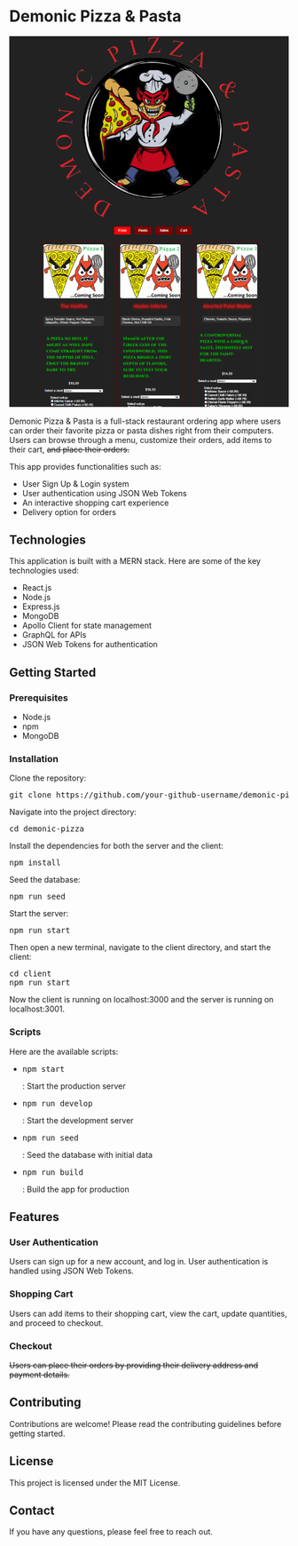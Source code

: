 <h1>Demonic Pizza &amp; Pasta</h1>

![Screenshot](ScreenShot.png)

<p>Demonic Pizza &amp; Pasta is a full-stack restaurant ordering app where users can order their favorite pizza or pasta dishes right from their computers. Users can browse through a menu, customize their orders, add items to their cart, <del>and place their orders.</del></p>

<p>This app provides functionalities such as:</p>

<ul>
  <li>User Sign Up &amp; Login system</li>
  <li>User authentication using JSON Web Tokens</li>
  <li>An interactive shopping cart experience</li>
  <li>Delivery option for orders</li>
</ul>

<h2>Technologies</h2>

<p>This application is built with a MERN stack. Here are some of the key technologies used:</p>

<ul>
  <li>React.js</li>
  <li>Node.js</li>
  <li>Express.js</li>
  <li>MongoDB</li>
  <li>Apollo Client for state management</li>
  <li>GraphQL for APIs</li>
  <li>JSON Web Tokens for authentication</li>
</ul>

<h2>Getting Started</h2>

<h3>Prerequisites</h3>

<ul>
  <li>Node.js</li>
  <li>npm</li>
  <li>MongoDB</li>
</ul>

<h3>Installation</h3>

<p>Clone the repository:</p>

<pre>git clone https://github.com/your-github-username/demonic-pizza.git</pre>

<p>Navigate into the project directory:</p>

<pre>cd demonic-pizza</pre>

<p>Install the dependencies for both the server and the client:</p>

<pre>npm install</pre>

<p>Seed the database:</p>

<pre>npm run seed</pre>

<p>Start the server:</p>

<pre>npm run start</pre>

<p>Then open a new terminal, navigate to the client directory, and start the client:</p>

<pre>cd client<br>npm run start</pre>

<p>Now the client is running on localhost:3000 and the server is running on localhost:3001.</p>

<h3>Scripts</h3>

<p>Here are the available scripts:</p>

<ul>
  <li><pre>npm start</pre>: Start the production server</li>
  <li><pre>npm run develop</pre>: Start the development server</li>
  <li><pre>npm run seed</pre>: Seed the database with initial data</li>
  <li><pre>npm run build</pre>: Build the app for production</li>
</ul>

<h2>Features</h2>

<h3>User Authentication</h3>

<p>Users can sign up for a new account, and log in. User authentication is handled using JSON Web Tokens.</p>

<h3>Shopping Cart</h3>

<p>Users can add items to their shopping cart, view the cart, update quantities, and proceed to checkout.</p>

<h3>Checkout</h3>

<p><del>Users can place their orders by providing their delivery address and payment details.</del></p>

<h2>Contributing</h2>

<p>Contributions are welcome! Please read the contributing guidelines before getting started.</p>

<h2>License</h2>

<p>This project is licensed under the MIT License.</p>

<h2>Contact</h2>

<p>If you have any questions, please feel free to reach out.</p>
